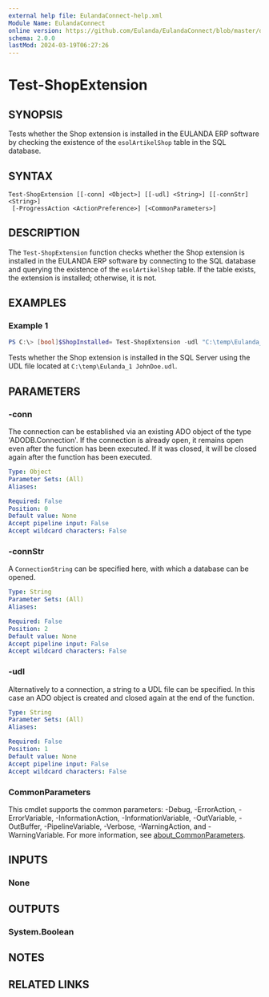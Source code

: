 ```yaml
---
external help file: EulandaConnect-help.xml
Module Name: EulandaConnect
online version: https://github.com/Eulanda/EulandaConnect/blob/master/docs/Test-ShopExtension.md
schema: 2.0.0
lastMod: 2024-03-19T06:27:26
---
```


# Test-ShopExtension

## SYNOPSIS
Tests whether the Shop extension is installed in the EULANDA ERP software by checking the existence of the `esolArtikelShop` table in the SQL database.

## SYNTAX

```
Test-ShopExtension [[-conn] <Object>] [[-udl] <String>] [[-connStr] <String>]
 [-ProgressAction <ActionPreference>] [<CommonParameters>]
```

## DESCRIPTION
The `Test-ShopExtension` function checks whether the Shop extension is installed in the EULANDA ERP software by connecting to the SQL database and querying the existence of the `esolArtikelShop` table. If the table exists, the extension is installed; otherwise, it is not.

## EXAMPLES

### Example 1
```powershell
PS C:\> [bool]$ShopInstalled= Test-ShopExtension -udl "C:\temp\Eulanda_1 JohnDoe.udl"
```

Tests whether the Shop extension is installed in the SQL Server using the UDL file located at `C:\temp\Eulanda_1 JohnDoe.udl`.

## PARAMETERS

### -conn
The connection can be established via an existing ADO object of the type 'ADODB.Connection'. If the connection is already open, it remains open even after the function has been executed. If it was closed, it will be closed again after the function has been executed.

```yaml
Type: Object
Parameter Sets: (All)
Aliases:

Required: False
Position: 0
Default value: None
Accept pipeline input: False
Accept wildcard characters: False
```

### -connStr
A `ConnectionString` can be specified here, with which a database can be opened.

```yaml
Type: String
Parameter Sets: (All)
Aliases:

Required: False
Position: 2
Default value: None
Accept pipeline input: False
Accept wildcard characters: False
```

### -udl
Alternatively to a connection, a string to a UDL file can be specified. In this case an ADO object is created and closed again at the end of the function.

```yaml
Type: String
Parameter Sets: (All)
Aliases:

Required: False
Position: 1
Default value: None
Accept pipeline input: False
Accept wildcard characters: False
```


### CommonParameters
This cmdlet supports the common parameters: -Debug, -ErrorAction, -ErrorVariable, -InformationAction, -InformationVariable, -OutVariable, -OutBuffer, -PipelineVariable, -Verbose, -WarningAction, and -WarningVariable. For more information, see [about_CommonParameters](http://go.microsoft.com/fwlink/?LinkID=113216).

## INPUTS

### None

## OUTPUTS

### System.Boolean
## NOTES

## RELATED LINKS


